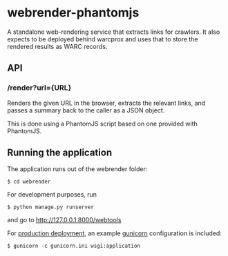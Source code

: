 webrender-phantomjs
===================

A standalone web-rendering service that extracts links for crawlers. It also expects to be deployed behind warcprox
and uses that to store the rendered results as WARC records.


API
---

### /render?url={URL}

Renders the given URL in the browser, extracts the relevant links, and passes a summary back to the caller as a JSON object.

This is done using a PhantomJS script based on one provided with PhantomJS.

Running the application
-----------------------

The application runs out of the webrender folder:

    $ cd webrender

For development purposes, run

    $ python manage.py runserver

and go to http://127.0.0.1:8000/webtools

For [production deployment](https://docs.djangoproject.com/en/1.8/howto/deployment/), an example [gunicorn](http://docs.gunicorn.org/en/latest/install.html) configuration is included:

    $ gunicorn -c gunicorn.ini wsgi:application



